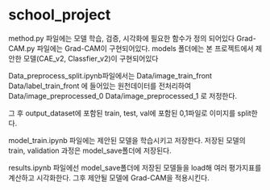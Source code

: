 # school_project
method.py 파일에는 모델 학습, 검증, 시각화에 필요한 함수가 정의 되어있다
Grad-CAM.py 파일에는 Grad-CAM이 구현되어있다.
models 폴더에는 본 프로젝트에서 제안한 모델(CAE_v2, Classfier_v2)이 구현되어있다

Data_preprocess_split.ipynb파일에서는 
Data/image_train_front
Data/label_train_front
에 들어있는 원천데이터를 전처리하여
Data/image_preprocessed_0
Data/image_preprocessed_1 
로 저정한다.

그 후 
output_dataset에 포함된 train, test, val에 포함된 0,1파일로 이미지를 split한다. 

model_train.ipynb 파일에는 제안된 모델을 학습시키고 저장한다.
저장된 모델의 train, validation 과정은 model_save폴더에 저장된다.

results.ipynb 파일에선 model_save폴더에 저장된 모델들을 load해 여러 평가지표를 계산하고 시각화한다.
그후 제안될 모델에 Grad-CAM을 적용시킨다.


